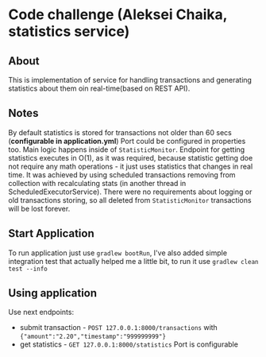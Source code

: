 # Code challenge (Aleksei Chaika, statistics service)

## About
This is implementation of service for handling transactions and generating statistics about them oin real-time(based on REST API). 

## Notes
By default statistics is stored for transactions not older than 60 secs (**configurable in application.yml**)
Port could be configured in properties too.
Main logic happens inside of `StatisticMonitor`.
Endpoint for getting statistics executes in O(1), as it was required, because statistic getting doe not require any math operations - it just uses statistics that changes in real time.
It was achieved by using scheduled transactions removing from collection with recalculating stats (in another thread in ScheduledExecutorService). 
There were no requirements about logging or old transactions storing, so all deleted from `StatisticMonitor` transactions will be lost forever.

## Start Application
To run application just use `gradlew bootRun`,
I've also added simple integration test that actually helped me a little bit, to run it use `gradlew clean test --info`

## Using application
Use next endpoints:
* submit transaction - `POST 127.0.0.1:8000/transactions` with `{"amount":"2.20","timestamp":"999999999"}`
* get statistics - `GET 127.0.0.1:8000/statistics`
Port is configurable